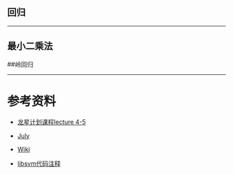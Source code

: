 ## 回归

------

## 最小二乘法




##岭回归


------
# 参考资料

 * [龙星计划课程lecture 4-5](http://bigeye.au.tsinghua.edu.cn/DragonStar2012/introduction.html)
 
 * [July](http://blog.csdn.net/v_july_v/article/details/7624837)
 	
 * [Wiki](http://zh.wikipedia.org/wiki/%E6%94%AF%E6%8C%81%E5%90%91%E9%87%8F%E6%9C%BA)
 
 * [libsvm代码注释](http://www.pami.sjtu.edu.cn/people/gpliu/document/libsvm_src.pdf)
 
 


